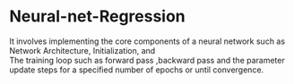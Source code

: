 # Neural-net-Regression
It involves implementing the core components of a neural network such as Network Architecture, Initialization, and 
<br>
The training loop such as forward pass ,backward pass and the parameter update steps for a specified number of epochs or until convergence.
